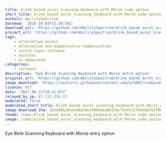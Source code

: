 ```yaml
---
title: blink_based_aural_scanning_keyboard_with_Morse_code_option
short_title: blink_based_aural_scanning_keyboard_with_Morse_code_option-zb1
authors: AbilitySpectrum
datemod: '2016-10-03T15:20:56Z'
download_url: 'https://github.com/AbilitySpectrum/blink_based_aural_scanning_keyboard_with_Morse_code_option/archive/master.zip'
project_url: 'https://github.com/AbilitySpectrum/blink_based_aural_scanning_keyboard_with_Morse_code_option'
tags:
    - alternative-access
    - alternative-and-augmentative-communication
    - switch-input-software
    - switches
    - un-moderated
categories:
    - software
description: 'Eye Blink Scanning Keyboard with Morse entry option'
original_url: 'https://github.com/AbilitySpectrum/blink_based_aural_scanning_keyboard_with_Morse_code_option'
image_download: 'https://avatars1.githubusercontent.com/u/4082?v=4&s=40'
license: MIT
date: '2017-08-21T18:21:07Z'
relayed_by_ip: 81.132.224.12
moderated: false
moderated_short_title: blink_based_aural_scanning_keyboard_with_Morse_code_option
image_download_sha: 3b3d80520eee99e29e14089eea8633ac7d76f22f034b676370b3d49d0d44fff1
thumb: items/blink_based_aural_scanning_keyboard_with_Morse_code_option-zb1-thumb.png
image: items/blink_based_aural_scanning_keyboard_with_Morse_code_option-zb1.png
---
```

Eye Blink Scanning Keyboard with Morse entry option